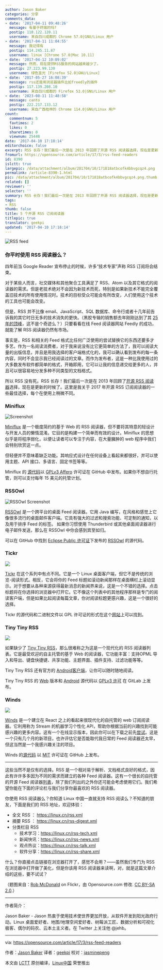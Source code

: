 ```yaml
---
author: Jason Baker
categories: 分享
comments_data:
- date: '2017-04-11 09:48:26'
  message: 有基于终端的吗?
  postip: 118.122.120.11
  username: 来自四川成都的 Chrome 57.0|GNU/Linux 用户
- date: '2017-04-11 11:04:55'
  message: 我记得有
  postip: 114.245.11.87
  username: linux [Chrome 57.0|Mac 10.11]
- date: '2017-04-12 10:09:02'
  message: 然而，现在提供RSS服务的网站越来越少了。
  postip: 27.223.99.130
  username: 绿色圣光 [Firefox 52.0|GNU/Linux]
- date: '2017-05-27 16:08:39'
  message: rss还是用浏览器插件比如freedly的插件
  postip: 117.139.208.10
  username: 来自四川成都的 Firefox 53.0|GNU/Linux 用户
- date: '2023-08-11 11:48:58'
  message: canto
  postip: 222.217.133.12
  username: 来自广西桂林的 Chrome 114.0|GNU/Linux 用户
count:
  commentnum: 5
  favtimes: 2
  likes: 0
  sharetimes: 0
  viewnum: 25448
date: '2017-04-10 17:18:14'
editorchoice: false
excerpt: RSS 长存！我们最后一次是在 2013 年回顾了开源 RSS 阅读器选择，现在是更新的时候了。这里是我关于 2017 年开源 RSS 订阅阅读器的一些最佳选择，每个在使用上稍微不同。
fromurl: https://opensource.com/article/17/3/rss-feed-readers
id: 8390
islctt: true
largepic: /data/attachment/album/201704/10/171818atbcofk4bbvgcqz4.png
permalink: /article-8390-1.html
pic: /data/attachment/album/201704/10/171818atbcofk4bbvgcqz4.png.thumb.jpg
related: []
reviewer: ''
selector: ''
summary: RSS 长存！我们最后一次是在 2013 年回顾了开源 RSS 阅读器选择，现在是更新的时候了。这里是我关于 2017 年开源 RSS 订阅阅读器的一些最佳选择，每个在使用上稍微不同。
tags:
- RSS
thumb: false
title: 5 个开源 RSS 订阅阅读器
titlepic: true
translator: geekpi
updated: '2017-04-10 17:18:14'
---
```


![RSS feed](/data/attachment/album/201704/10/171818atbcofk4bbvgcqz4.png "RSS feed")


### 你平时使用 RSS 阅读器么？


四年前当 Google Reader 宣布停止的时候，许多“技术专家”声称 RSS 订阅将会结束。


对于某些人而言，社交媒体和其他聚合工具满足了 RSS、Atom 以及其它格式的阅读器的需求。但是老技术绝对不会因为新技术而死，特别是如果新技术不能完全覆盖旧技术的所有使用情况时。技术的目标受众可能会有所改变，人们使用这个技术的工具也可能会改变。


但是，RSS 并不比像 email、JavaScript、SQL 数据库、命令行或者十几年前告诉我的其它时日无多的技术消失的更快。（黑胶专辑的销售额去年刚刚达到了其 [25 年的顶峰](https://www.theguardian.com/music/2017/jan/03/record-sales-vinyl-hits-25-year-high-and-outstrips-streaming)，这不是个奇迹么？）只要看看在线 Feed 阅读器网站 Feedly 的成功，就能了解 RSS 阅读器仍然有市场。


事实是，RSS 和相关的 Feed 格式比任何广泛使用的尝试替换它的东西还要多才多艺。作为一名阅读消费者，对于我来说没有比它更简单的方法了，我可以阅读大量的出版信息，并且是用我选择的客户端格式化的，我可以确认看到发布的每一条内容，同时不会显示我已经阅读过的文章。而作为发布者，这是一种比我使用过的大多数发布软件都简单的格式，开箱即用，它可以让我的信息递交给更多的人，并且可以很容易地分发多种不同类型的文档格式。


所以 RSS 没有死。RSS 长存！我们最后一次是在 2013 年回顾了[开源 RSS 阅读器](https://opensource.com/life/13/6/open-source-rss)选择，现在是更新的时候了。这里是我关于 2017 年开源 RSS 订阅阅读器的一些最佳选择，每个在使用上稍微不同。


### Miniflux


![Screenshot](/data/attachment/album/201704/10/171821p6wx0qi3ih9qeher.png)


[Miniflux](https://miniflux.net/) 是一个极度简约的基于 Web 的 RSS 阅读器，但不要将其特意的轻设计与开发人员的懒惰混淆。它目的是构建一个简单而有效的设计。Miniflux 的思想似乎是将程序弱化，以便让读者可以专注于内容，在大量臃肿的 web 程序中我们会特别欣赏这一点。


但轻便并不意味着缺乏功能。其响应式设计在任何设备上看起来都很好，并可以使用主题、API 接口、多语言、固定书签等等。


Miniflux 的 [源代码](https://github.com/miniflux/miniflux)以 [GPLv3 Affero](https://github.com/miniflux/miniflux/blob/master/LICENSE) 许可证在 GitHub 中发布。如果你不想自行托管，则可以支付每年 15 美元的托管计划。


### RSSOwl


![RSSOwl Screenshot](/data/attachment/album/201704/10/171824hot2p6e27m7288ou.png)


[RSSOwl](http://www.rssowl.org/) 是一个跨平台的桌面 Feed 阅读器。它用 Java 编写，在风格和感觉上它像很多流行的桌面邮件客户端。它具有强大的过滤和搜索功能、可定制的通知，以及用于排序 Feed 的标签。 如果你习惯使用 Thunderbird 或其他桌面阅读器进行电子邮件发送，那么在 RSSOwl 中你会感到宾至如归。


可以在 GitHub 中找到 [Eclipse Public 许可证](https://github.com/rssowl/RSSOwl/blob/master/LICENSE)下发布的 [RSSOwl](https://github.com/rssowl/RSSOwl) 的源代码。


### Tickr


![](/data/attachment/album/201704/10/171827yh8oiad11re43od1.jpg)


[Tickr](https://www.open-tickr.net/) 在这个系列中有点不同。它是一个 Linux 桌面客户端，但它不是传统的浏览-阅读形式。相反，它会将你的 Feed 标题如滚动新闻那样在桌面横栏上滚动显示。对于想要从各种来源获得最新消息的新闻界来说，这是一个不错的选择。点击标题将在你选择的浏览器中打开它。它不像这个列表中的其他程序那样是专门的阅读客户端，但是如果比起阅读每篇文章，你对阅读标题更感兴趣，这是一个很好的选择。


Tickr 的源代码和二进制文件以 GPL 许可证的形式在这个[网站](https://www.open-tickr.net/download.php)上可以找到。


### Tiny Tiny RSS


![](/data/attachment/album/201704/10/171840ueyh5yos8chnhbyt.png)


如果缺少了 [Tiny Tiny RSS](https://tt-rss.org/gitlab/fox/tt-rss/wikis/home)，那么很难称之为这是一个现代化的 RSS 阅读器列表。它是最受欢迎的自主托管的基于 Web 的阅读器，它功能丰富：支持OPML 导入和导出、键盘快捷键、共享功能、主题界面、插件支持、过滤功能等等。


Tiny Tiny RSS 还有官方的 [Android客户端](https://tt-rss.org/gitlab/fox/tt-rss-android)，让你可以随时随地阅读。


Tiny Tiny RSS 的 [Web](https://tt-rss.org/gitlab/fox/tt-rss/tree/master) 版本和 [Android](https://tt-rss.org/gitlab/fox/tt-rss-android/tree/master) 源代码以 [GPLv3 许可](https://tt-rss.org/gitlab/fox/tt-rss-android/blob/master/COPYING) 在 GitLab 上发布。


### Winds


![](/data/attachment/album/201704/10/171257nbgnog2mq3txabqa.jpg)


[Winds](https://winds.getstream.io/) 是一个建立在 React 之上的看起来很现代化的自托管的 web 订阅阅读器。它利用称为 Stream 的机器学习个性化 API，帮助你根据当前的兴趣找到可能感兴趣的更多内容。这有一个在线显示版本，因此你可以在下载之前先[尝试](https://winds.getstream.io/app/getting-started)。这是一个只有几个月的新项目，也许评估它是否能取代我日常的 Feed 阅读器还太早，但这当然是一个我感兴趣关注的项目。


Winds 的[源代码](https://github.com/GetStream/Winds) 以 [MIT](https://github.com/GetStream/Winds/blob/master/LICENSE.md) 许可证在 GitHub 上发布。




---


这些当然不是仅有的选择。RSS 是一个相对易于解析、文档格式良好的格式，因此有许许多多因为不同的需求而建立的各种 Feed 阅读器。这有一个很长的自托管的开源 Feed 阅读器[列表](https://github.com/Kickball/awesome-selfhosted#feed-readers)，除了我们列出的之外你还可能会考虑使用它们。我们希望你能在下面的评论栏与我们分享你最喜欢的 RSS 阅读器。


你使用 RSS 阅读器么？你知道 Linux 中国一直就支持 RSS 阅读么？不知道的朋友，下面是我们的 RSS 地址，欢迎体验：


* 全文 RSS ： <https://linux.cn/rss.xml>
* 摘要 RSS ： <https://linux.cn/rss-digest.xml>
* 分类栏目 RSS
	+ 技术学习：<https://linux.cn/rss-tech.xml>
	+ 新闻快讯：<https://linux.cn/rss-news.xml>
	+ 观点热议：<https://linux.cn/rss-talk.xml>
	+ 软件分享：<https://linux.cn/rss-share.xml>


什么？你直接点击链接在浏览器打开了，感觉不会用？——虽然我们专门为 RSS 在浏览器中打开做了美化，但是你该用 RSS 阅读器来读啊，对，就是这篇文章介绍的这些，要不试试？


（题图来自：[Rob McDonald](https://www.flickr.com/photos/evokeartdesign/6002000807) on Flickr，由 Opensource.com 修改. [CC BY-SA 2.0](https://creativecommons.org/licenses/by/2.0/).）




---


作者简介：


Jason Baker - Jason 热衷于使用技术使世界更加开放，从软件开发到阳光政府行动。Linux 桌面爱好者、地图/地理空间爱好者、树莓派工匠、数据分析和可视化极客、偶尔的码农、云本土主义者。在 Twitter 上关注他 @jehb。




---


via: <https://opensource.com/article/17/3/rss-feed-readers>


作者：[Jason Baker](https://opensource.com/users/jason-baker) 译者：[geekpi](https://github.com/geekpi) 校对：[jasminepeng](https://github.com/jasminepeng)


本文由 [LCTT](https://github.com/LCTT/TranslateProject) 原创编译，[Linux中国](https://linux.cn/) 荣誉推出